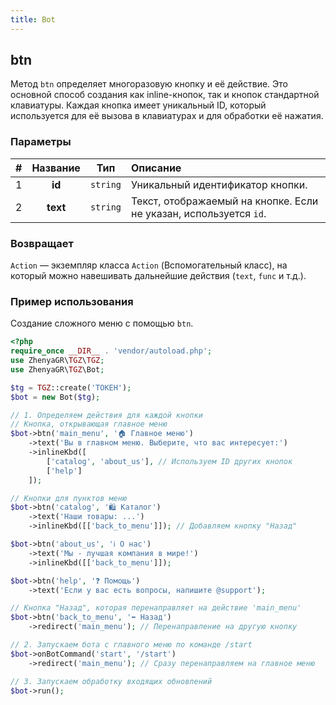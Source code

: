 ```yaml
---
title: Bot
---
```


## btn
Метод `btn` определяет многоразовую кнопку и её действие. Это основной способ создания как inline-кнопок, так и кнопок стандартной клавиатуры. Каждая кнопка имеет уникальный ID, который используется для её вызова в клавиатурах и для обработки её нажатия.

### Параметры
| # | Название |   Тип    | Описание                                                          |
|:-:|:--------:|:--------:|:------------------------------------------------------------------|
| 1 |  **id**  | `string` | Уникальный идентификатор кнопки.                                  |
| 2 | **text** | `string` | Текст, отображаемый на кнопке. Если не указан, используется `id`. |

### Возвращает
`Action` — экземпляр класса `Action` (Вспомогательный класс), на который можно навешивать дальнейшие действия (`text`, `func` и т.д.).

### Пример использования
Создание сложного меню с помощью `btn`.

```php
<?php
require_once __DIR__ . 'vendor/autoload.php';
use ZhenyaGR\TGZ\TGZ;
use ZhenyaGR\TGZ\Bot;

$tg = TGZ::create('ТОКЕН');
$bot = new Bot($tg);

// 1. Определяем действия для каждой кнопки
// Кнопка, открывающая главное меню
$bot->btn('main_menu', '🏠 Главное меню')
    ->text('Вы в главном меню. Выберите, что вас интересует:')
    ->inlineKbd([
        ['catalog', 'about_us'], // Используем ID других кнопок
        ['help']
    ]);

// Кнопки для пунктов меню
$bot->btn('catalog', '🛍️ Каталог')
    ->text('Наши товары: ...')
    ->inlineKbd([['back_to_menu']]); // Добавляем кнопку "Назад"

$bot->btn('about_us', 'ℹ️ О нас')
    ->text('Мы - лучшая компания в мире!')
    ->inlineKbd([['back_to_menu']]);

$bot->btn('help', '❓ Помощь')
    ->text('Если у вас есть вопросы, напишите @support');

// Кнопка "Назад", которая перенаправляет на действие 'main_menu'
$bot->btn('back_to_menu', '⬅️ Назад')
    ->redirect('main_menu'); // Перенаправление на другую кнопку

// 2. Запускаем бота с главного меню по команде /start
$bot->onBotCommand('start', '/start')
    ->redirect('main_menu'); // Сразу перенаправляем на главное меню

// 3. Запускаем обработку входящих обновлений
$bot->run();
```